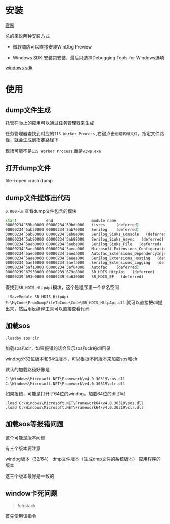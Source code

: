 # 安装
[官网](https://learn.microsoft.com/en-us/windows-hardware/drivers/debugger/debugger-download-tools)

总的来说两种安装方式

* 微软商店可以直接安装WinDbg Preview

*  Windows SDK 安装包安装，最后只选择Debugging Tools for Windows选项

[windows sdk](https://developer.microsoft.com/zh-cn/windows/downloads/windows-sdk/)

# 使用

## dump文件生成

托管在iis上的应用可以通过任务管理器来生成

任务管理器查找到对应的`IIS Worker Process` ,右键点击`创建转储文件`，指定文件路径，就会生成到指定路径下

现场可能不是`IIS Worker Process`,而是`w3wp.exe`

## 打开dump文件

file->open crash dump

## dump文件提炼出代码

`0:000>lm` 查看dump文件包含的模块

```cmd
start             end                 module name
00000234`59ba0000 00000234`59bdb000   iisres     (deferred)             
00000234`5ab50000 00000234`5ab76000   Serilog    (deferred)             
00000234`5ab80000 00000234`5ab8e000   Serilog_Sinks_Console   (deferred)             
00000234`5ab90000 00000234`5ab98000   Serilog_Sinks_Async   (deferred)             
00000234`5aeb0000 00000234`5aebe000   Serilog_Sinks_File   (deferred)             
00000234`5aec0000 00000234`5aeca000   Microsoft_Extensions_Configuration_Abstractions   (deferred)             
00000234`5aed0000 00000234`5aeda000   Autofac_Extensions_DependencyInjection   (deferred)             
00000234`5aee0000 00000234`5aeea000   Serilog_Extensions_Hosting   (deferred)             
00000234`5aef0000 00000234`5aefa000   Serilog_Extensions_Logging   (deferred)             
00000234`5af10000 00000234`5af64000   Autofac    (deferred)             
00000239`67930000 00000239`679c8000   SR_HDIS_HttpApi   (deferred)             
00000239`693e0000 00000239`6a630000   SR_HDIS_EF   (deferred)   
```

查找到`SR_HDIS_HttpApi`模块，这个是程序里一个命名空间

` !SaveModule SR_HDIS_HttpApi E:\MyCode\FromDumpFileToCode\Code\SR_HDIS_HttpApi.dll` 就可以直接把dll提出来，然后用反编译工具可以直接查看代码


## 加载sos

```
.loadby sos clr
```

加载sos和clr，如果报错的话会显示sos和clr的dll目录

windbg分32位版本和64位版本，可以根据不同版本来加载sos和clr

默认的加载路径好像是
```
C:\Windows\Microsoft.NET\Framework\v4.0.30319\sos.dll
C:\Windows\Microsoft.NET\Framework\v4.0.30319\clr.dll
```
如果报错，可能是打开了64位的windbg，加载64位的dll即可

```
.load C:\Windows\Microsoft.NET\Framework64\v4.0.30319\sos.dll
.load C:\Windows\Microsoft.NET\Framework64\v4.0.30319\clr.dll
```

## 加载sos等报错问题

这个可能是版本问题

有三个版本要注意

windbg版本（32/64）
dmp文件版本（生成dmp文件的系统版本）
应用程序的版本

这三个版本最好是一致的


## window卡死问题

> !clrstack

首先使用该指令